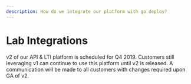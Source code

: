 ```yaml
---
description: How do we integrate our platform with go deploy?
---
```


# Lab Integrations

v2 of our API & LTI platform is scheduled for Q4 2019.  Customers still leveraging v1 can continue to use this platform until v2 is released.  A communication will be made to all customers with changes required upon GA of v2.

